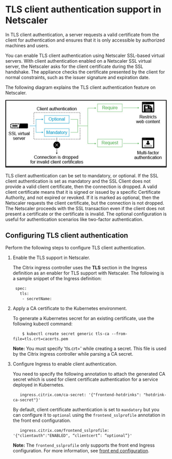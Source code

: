 # TLS client authentication support in Netscaler

In TLS client authentication, a server requests a valid certificate from the client for authentication and ensures that it is only accessible by authorized machines and users.

You can enable TLS client authentication using Netscaler SSL-based virtual servers. With client authentication enabled on a Netscaler SSL virtual server, the Netscaler asks for the client certificate during the SSL handshake. The appliance checks the certificate presented by the client for normal constraints, such as the issuer signature and expiration date.

The following diagram explains the TLS client authentication feature on Netscaler.

![TLS client authentication](../media/ssl-client-authentication.png)

TLS client authentication can be set to mandatory, or optional.
If the SSL client authentication is set as mandatory and the SSL Client does not provide a valid client certificate, then the connection is dropped. A valid client certificate means that it is signed or issued by a specific Certificate Authority, and not expired or revoked.
If it is marked as optional, then the Netscaler requests the client certificate, but the connection is not dropped. The Netscaler proceeds with the SSL transaction even if the client does not present a certificate or the certificate is invalid. The optional configuration is useful for authentication scenarios like two-factor authentication.

## Configuring TLS client authentication

Perform the following steps to configure TLS client authentication.

1. Enable the TLS support in Netscaler.

     The Citrix ingress controller uses the **TLS** section in the Ingress definition as an enabler for TLS support with Netscaler.
     The following is a sample snippet of the Ingress definition:



        spec:
          tls:
           - secretName:

1. Apply a CA certificate to the Kubernetes environment.

    To generate a Kubernetes secret for an existing certificate, use the following kubectl command:

           $ kubectl create secret generic tls-ca --from-file=tls.crt=cacerts.pem

     **Note:** You must specify 'tls.crt=' while creating a secret. This file is used by the Citrix ingress controller while parsing a CA secret.

1. Configure Ingress to enable client authentication.

      You need to specify the following annotation to attach the generated CA secret which is used for client certificate authentication for a service deployed in Kubernetes.


          ingress.citrix.com/ca-secret: '{"frontend-hotdrinks": "hotdrink-ca-secret"}' 
   
      By default, client certificate authentication is set to `mandatory` but you can configure it to `optional` using the `frontend_sslprofile` annotation in the front end configuration.

  

          ingress.citrix.com/frontend_sslprofile: '{"clientauth":"ENABLED", “clientcert”: “optional”}'

      **Note:**
      The `frontend_sslprofile` only supports the front end Ingress configuration. For more information, see [front end configuration](https://github.com/netscaler/netscaler-k8s-ingress-controller/blob/master/docs/configure/profiles.md#front-end-configuration).

